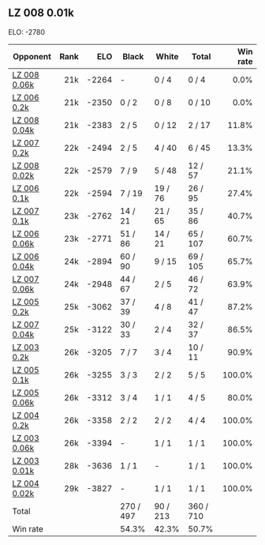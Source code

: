 ## LZ 008 0.01k ##

ELO: -2780

Opponent | Rank | ELO | Black | White | Total | Win rate
---------|-----:|----:|-------|-------|-------|-------:
[LZ 008 0.06k](LZ%20008%200.06k.md) | 21k | -2264 | - | 0 / 4 | 0 / 4 | 0.0%
[LZ 006 0.2k](LZ%20006%200.2k.md) | 21k | -2350 | 0 / 2 | 0 / 8 | 0 / 10 | 0.0%
[LZ 008 0.04k](LZ%20008%200.04k.md) | 21k | -2383 | 2 / 5 | 0 / 12 | 2 / 17 | 11.8%
[LZ 007 0.2k](LZ%20007%200.2k.md) | 22k | -2494 | 2 / 5 | 4 / 40 | 6 / 45 | 13.3%
[LZ 008 0.02k](LZ%20008%200.02k.md) | 22k | -2579 | 7 / 9 | 5 / 48 | 12 / 57 | 21.1%
[LZ 006 0.1k](LZ%20006%200.1k.md) | 22k | -2594 | 7 / 19 | 19 / 76 | 26 / 95 | 27.4%
[LZ 007 0.1k](LZ%20007%200.1k.md) | 23k | -2762 | 14 / 21 | 21 / 65 | 35 / 86 | 40.7%
[LZ 006 0.06k](LZ%20006%200.06k.md) | 23k | -2771 | 51 / 86 | 14 / 21 | 65 / 107 | 60.7%
[LZ 006 0.04k](LZ%20006%200.04k.md) | 24k | -2894 | 60 / 90 | 9 / 15 | 69 / 105 | 65.7%
[LZ 007 0.06k](LZ%20007%200.06k.md) | 24k | -2948 | 44 / 67 | 2 / 5 | 46 / 72 | 63.9%
[LZ 005 0.2k](LZ%20005%200.2k.md) | 25k | -3062 | 37 / 39 | 4 / 8 | 41 / 47 | 87.2%
[LZ 007 0.04k](LZ%20007%200.04k.md) | 25k | -3122 | 30 / 33 | 2 / 4 | 32 / 37 | 86.5%
[LZ 003 0.2k](LZ%20003%200.2k.md) | 26k | -3205 | 7 / 7 | 3 / 4 | 10 / 11 | 90.9%
[LZ 005 0.1k](LZ%20005%200.1k.md) | 26k | -3255 | 3 / 3 | 2 / 2 | 5 / 5 | 100.0%
[LZ 005 0.06k](LZ%20005%200.06k.md) | 26k | -3312 | 3 / 4 | 1 / 1 | 4 / 5 | 80.0%
[LZ 004 0.2k](LZ%20004%200.2k.md) | 26k | -3358 | 2 / 2 | 2 / 2 | 4 / 4 | 100.0%
[LZ 003 0.06k](LZ%20003%200.06k.md) | 26k | -3394 | - | 1 / 1 | 1 / 1 | 100.0%
[LZ 003 0.01k](LZ%20003%200.01k.md) | 28k | -3636 | 1 / 1 | - | 1 / 1 | 100.0%
[LZ 004 0.02k](LZ%20004%200.02k.md) | 29k | -3827 | - | 1 / 1 | 1 / 1 | 100.0%
Total | | | 270 / 497 | 90 / 213 | 360 / 710 | 
Win rate| | | 54.3% | 42.3% | 50.7% | 
